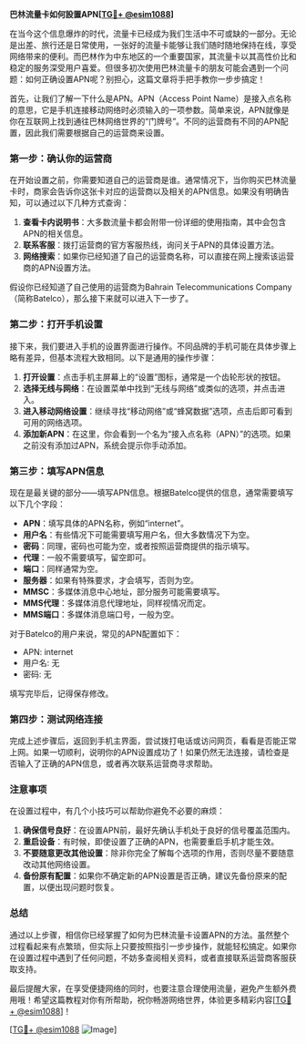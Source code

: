 **巴林流量卡如何設置APN[[TG💪+ @esim1088](https://t.me/s/esim1088)]**

在当今这个信息爆炸的时代，流量卡已经成为我们生活中不可或缺的一部分。无论是出差、旅行还是日常使用，一张好的流量卡能够让我们随时随地保持在线，享受网络带来的便利。而巴林作为中东地区的一个重要国家，其流量卡以其高性价比和稳定的服务深受用户喜爱。但很多初次使用巴林流量卡的朋友可能会遇到一个问题：如何正确设置APN呢？别担心，这篇文章将手把手教你一步步搞定！

首先，让我们了解一下什么是APN。APN（Access Point Name）是接入点名称的意思，它是手机连接移动网络时必须输入的一项参数。简单来说，APN就像是你在互联网上找到通往巴林网络世界的“门牌号”。不同的运营商有不同的APN配置，因此我们需要根据自己的运营商来设置。

### **第一步：确认你的运营商**
在开始设置之前，你需要知道自己的运营商是谁。通常情况下，当你购买巴林流量卡时，商家会告诉你这张卡对应的运营商以及相关的APN信息。如果没有明确告知，可以通过以下几种方式查询：

1. **查看卡内说明书**：大多数流量卡都会附带一份详细的使用指南，其中会包含APN的相关信息。
2. **联系客服**：拨打运营商的官方客服热线，询问关于APN的具体设置方法。
3. **网络搜索**：如果你已经知道了自己的运营商名称，可以直接在网上搜索该运营商的APN设置方法。

假设你已经知道了自己使用的运营商为Bahrain Telecommunications Company（简称Batelco），那么接下来就可以进入下一步了。

### **第二步：打开手机设置**
接下来，我们要进入手机的设置界面进行操作。不同品牌的手机可能在具体步骤上略有差异，但基本流程大致相同。以下是通用的操作步骤：

1. **打开设置**：点击手机主屏幕上的“设置”图标，通常是一个齿轮形状的按钮。
2. **选择无线与网络**：在设置菜单中找到“无线与网络”或类似的选项，并点击进入。
3. **进入移动网络设置**：继续寻找“移动网络”或“蜂窝数据”选项，点击后即可看到可用的网络选项。
4. **添加新APN**：在这里，你会看到一个名为“接入点名称（APN）”的选项。如果之前没有添加过APN，系统会提示你手动添加。

### **第三步：填写APN信息**
现在是最关键的部分——填写APN信息。根据Batelco提供的信息，通常需要填写以下几个字段：

- **APN**：填写具体的APN名称，例如“internet”。
- **用户名**：有些情况下可能需要填写用户名，但大多数情况下为空。
- **密码**：同理，密码也可能为空，或者按照运营商提供的指示填写。
- **代理**：一般不需要填写，留空即可。
- **端口**：同样通常为空。
- **服务器**：如果有特殊要求，才会填写，否则为空。
- **MMSC**：多媒体消息中心地址，部分服务可能需要填写。
- **MMS代理**：多媒体消息代理地址，同样视情况而定。
- **MMS端口**：多媒体消息端口号，一般为空。

对于Batelco的用户来说，常见的APN配置如下：
- APN: internet
- 用户名: 无
- 密码: 无

填写完毕后，记得保存修改。

### **第四步：测试网络连接**
完成上述步骤后，返回到手机主界面，尝试拨打电话或访问网页，看看是否能正常上网。如果一切顺利，说明你的APN设置成功了！如果仍然无法连接，请检查是否输入了正确的APN信息，或者再次联系运营商寻求帮助。

### **注意事项**
在设置过程中，有几个小技巧可以帮助你避免不必要的麻烦：
1. **确保信号良好**：在设置APN前，最好先确认手机处于良好的信号覆盖范围内。
2. **重启设备**：有时候，即使设置了正确的APN，也需要重启手机才能生效。
3. **不要随意更改其他设置**：除非你完全了解每个选项的作用，否则尽量不要随意改动其他网络设置。
4. **备份原有配置**：如果你不确定新的APN设置是否正确，建议先备份原来的配置，以便出现问题时恢复。

### **总结**
通过以上步骤，相信你已经掌握了如何为巴林流量卡设置APN的方法。虽然整个过程看起来有点繁琐，但实际上只要按照指引一步步操作，就能轻松搞定。如果你在设置过程中遇到了任何问题，不妨多查阅相关资料，或者直接联系运营商客服获取支持。

最后提醒大家，在享受便捷网络的同时，也要注意合理使用流量，避免产生额外费用哦！希望这篇教程对你有所帮助，祝你畅游网络世界，体验更多精彩内容[[TG💪+ @esim1088](https://t.me/s/esim1088)]！

[[TG💪+ @esim1088](https://t.me/s/esim1088) ![Image](https://i.postimg.cc/4NQfJmqS/Snipaste-2025-05-13-00-14-12.png)]